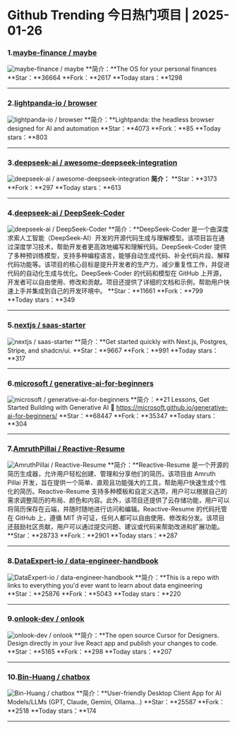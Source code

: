 # Github Trending 今日热门项目 | 2025-01-26
### 1.[maybe-finance / maybe](https://github.com/maybe-finance/maybe)

![maybe-finance / maybe](https://repository-images.githubusercontent.com/737898780/830b4632-dd82-4492-818f-a9c707b16663)
**简介：**The OS for your personal finances
**Star：**36664
**Fork：**2617
**Today stars：**1298

---

### 2.[lightpanda-io / browser](https://github.com/lightpanda-io/browser)

![lightpanda-io / browser](https://opengraph.githubassets.com/b6aede54367e033bc76350e0cc6e425c3fc48f05c78601a92ada1f04717b9256/lightpanda-io/browser)
**简介：**Lightpanda: the headless browser designed for AI and automation
**Star：**4073
**Fork：**85
**Today stars：**803

---

### 3.[deepseek-ai / awesome-deepseek-integration](https://github.com/deepseek-ai/awesome-deepseek-integration)

![deepseek-ai / awesome-deepseek-integration](https://opengraph.githubassets.com/f761835d8a58e009892693a97a9f8d0c3b750bfae6042d6bc2a3ea4c285c747b/deepseek-ai/awesome-deepseek-integration)
**简介：**
**Star：**3173
**Fork：**297
**Today stars：**613

---

### 4.[deepseek-ai / DeepSeek-Coder](https://github.com/deepseek-ai/DeepSeek-Coder)

![deepseek-ai / DeepSeek-Coder](https://opengraph.githubassets.com/d7e1251a5d27c69b05ef3816342d8bd3f19630e340378ad80ab9bfdf2f21e40b/deepseek-ai/DeepSeek-Coder)
**简介：**DeepSeek-Coder 是一个由深度求索人工智能（DeepSeek-AI）开发的开源代码生成与理解模型。该项目旨在通过深度学习技术，帮助开发者更高效地编写和理解代码。DeepSeek-Coder 提供了多种预训练模型，支持多种编程语言，能够自动生成代码、补全代码片段、解释代码功能等。该项目的核心目标是提升开发者的生产力，减少重复性工作，并促进代码的自动化生成与优化。DeepSeek-Coder 的代码和模型在 GitHub 上开源，开发者可以自由使用、修改和贡献。项目还提供了详细的文档和示例，帮助用户快速上手并集成到自己的开发环境中。
**Star：**11661
**Fork：**799
**Today stars：**349

---

### 5.[nextjs / saas-starter](https://github.com/nextjs/saas-starter)

![nextjs / saas-starter](https://opengraph.githubassets.com/3bfb404d39e46ef84185bedb5dd19de80370828ed7a0f86211ce1b96caf8b3ce/nextjs/saas-starter)
**简介：**Get started quickly with Next.js, Postgres, Stripe, and shadcn/ui.
**Star：**9667
**Fork：**991
**Today stars：**317

---

### 6.[microsoft / generative-ai-for-beginners](https://github.com/microsoft/generative-ai-for-beginners)

![microsoft / generative-ai-for-beginners](https://repository-images.githubusercontent.com/655806940/88f66022-a0f3-4ad7-b3c8-a0628db51c69)
**简介：**21 Lessons, Get Started Building with Generative AI 🔗 https://microsoft.github.io/generative-ai-for-beginners/
**Star：**68447
**Fork：**35347
**Today stars：**304

---

### 7.[AmruthPillai / Reactive-Resume](https://github.com/AmruthPillai/Reactive-Resume)

![AmruthPillai / Reactive-Resume](https://repository-images.githubusercontent.com/249995750/7d64eb6a-d1d4-4bb2-8f54-59b5505fc6dc)
**简介：**Reactive-Resume 是一个开源的简历生成器，允许用户轻松创建、管理和分享他们的简历。该项目由 Amruth Pillai 开发，旨在提供一个简单、直观且功能强大的工具，帮助用户快速生成个性化的简历。Reactive-Resume 支持多种模板和自定义选项，用户可以根据自己的需求调整简历的布局、颜色和内容。此外，该项目还提供了云存储功能，用户可以将简历保存在云端，并随时随地进行访问和编辑。Reactive-Resume 的代码托管在 GitHub 上，遵循 MIT 许可证，任何人都可以自由使用、修改和分发。该项目还鼓励社区贡献，用户可以通过提交问题、建议或代码来帮助改进和扩展功能。
**Star：**28733
**Fork：**2901
**Today stars：**287

---

### 8.[DataExpert-io / data-engineer-handbook](https://github.com/DataExpert-io/data-engineer-handbook)

![DataExpert-io / data-engineer-handbook](https://opengraph.githubassets.com/6adffe78f7cdc6709ec8363c76e67126d77644b008ab173dff37b5fc9c4ed0db/DataExpert-io/data-engineer-handbook)
**简介：**This is a repo with links to everything you'd ever want to learn about data engineering
**Star：**25876
**Fork：**5043
**Today stars：**220

---

### 9.[onlook-dev / onlook](https://github.com/onlook-dev/onlook)

![onlook-dev / onlook](https://opengraph.githubassets.com/93ff2aa668872c439e2614752ec89b41822a87a00452620e4ef878897a36fe6b/onlook-dev/onlook)
**简介：**The open source Cursor for Designers. Design directly in your live React app and publish your changes to code.
**Star：**5165
**Fork：**298
**Today stars：**207

---

### 10.[Bin-Huang / chatbox](https://github.com/Bin-Huang/chatbox)

![Bin-Huang / chatbox](https://opengraph.githubassets.com/9db46d0c09a6cccc69838a958a302af7c906076d190be36b388c42c0e51f2b3d/Bin-Huang/chatbox)
**简介：**User-friendly Desktop Client App for AI Models/LLMs (GPT, Claude, Gemini, Ollama...)
**Star：**25587
**Fork：**2518
**Today stars：**174

---

